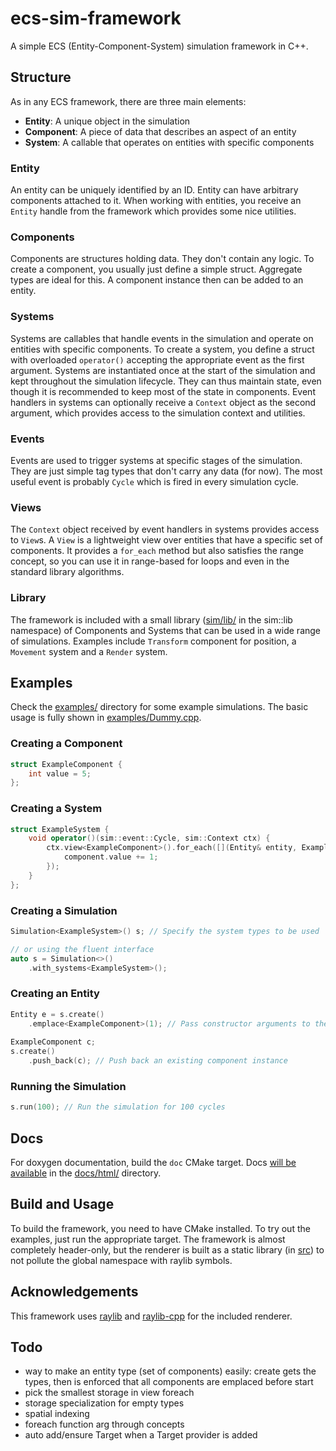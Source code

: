# ecs-sim-framework

A simple ECS (Entity-Component-System) simulation framework in C++.

## Structure

As in any ECS framework, there are three main elements:
- **Entity**: A unique object in the simulation
- **Component**: A piece of data that describes an aspect of an entity
- **System**: A callable that operates on entities with specific components

### Entity

An entity can be uniquely identified by an ID. Entity can have arbitrary components attached to it.
When working with entities, you receive an `Entity` handle from the framework which provides some nice utilities.

### Components

Components are structures holding data. They don't contain any logic.
To create a component, you usually just define a simple struct. Aggregate types are ideal for this.
A component instance then can be added to an entity.

### Systems

Systems are callables that handle events in the simulation and operate on entities with specific components.
To create a system, you define a struct with overloaded `operator()` accepting the appropriate event as the first argument.
Systems are instantiated once at the start of the simulation and kept throughout the simulation lifecycle.
They can thus maintain state, even though it is recommended to keep most of the state in components.
Event handlers in systems can optionally receive a `Context` object as the second argument, which provides access to the simulation context and utilities.

### Events

Events are used to trigger systems at specific stages of the simulation.
They are just simple tag types that don't carry any data (for now).
The most useful event is probably `Cycle` which is fired in every simulation cycle.

### Views

The `Context` object received by event handlers in systems provides access to `View`s.
A `View` is a lightweight view over entities that have a specific set of components.
It provides a `for_each` method but also satisfies the range concept, so you can use it in range-based for loops and even in the standard library algorithms.

### Library

The framework is included with a small library ([sim/lib/](include/sim/lib/) in the sim::lib namespace)
of Components and Systems that can be used in a wide range of simulations.
Examples include `Transform` component for position, a `Movement` system and a `Render` system.

## Examples

Check the [examples/](examples/) directory for some example simulations.
The basic usage is fully shown in [examples/Dummy.cpp](examples/Dummy.cpp).

### Creating a Component

```cpp
struct ExampleComponent {
    int value = 5;
};
```

### Creating a System

```cpp
struct ExampleSystem {
    void operator()(sim::event::Cycle, sim::Context ctx) {
        ctx.view<ExampleComponent>().for_each([](Entity& entity, ExampleComponent& component) {
            component.value += 1;
        });
    }
};
```

### Creating a Simulation

```cpp
Simulation<ExampleSystem>() s; // Specify the system types to be used

// or using the fluent interface
auto s = Simulation<>()
    .with_systems<ExampleSystem>();
```

### Creating an Entity

```cpp
Entity e = s.create()
    .emplace<ExampleComponent>(1); // Pass constructor arguments to the component
        
ExampleComponent c;
s.create()
    .push_back(c); // Push back an existing component instance
```

### Running the Simulation

```cpp
s.run(100); // Run the simulation for 100 cycles
```

## Docs

For doxygen documentation, build the `doc` CMake target.
Docs [will be available](docs/html/index.html) in the [docs/html/](docs/html) directory.

## Build and Usage

To build the framework, you need to have CMake installed.
To try out the examples, just run the appropriate target.
The framework is almost completely header-only, but the renderer is built as a static library (in [src](src/)) to not pollute the global namespace with raylib symbols.

## Acknowledgements

This framework uses [raylib](https://www.raylib.com/) and [raylib-cpp](https://github.com/RobLoach/raylib-cpp) for the included renderer.

## Todo

- way to make an entity type (set of components) easily: create gets the types, then is enforced that all components are emplaced before start 
- pick the smallest storage in view foreach
- storage specialization for empty types
- spatial indexing
- foreach function arg through concepts
- auto add/ensure Target when a Target provider is added
